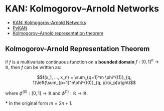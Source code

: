 # KAN: Kolmogorov–Arnold Networks

- [KAN: Kolmogorov-Arnold Networks](https://arxiv.org/abs/2404.19756)
- [PyKAN](https://kindxiaoming.github.io/pykan/)
- [Kolmogorov–Arnold representation theorem](https://en.wikipedia.org/wiki/Kolmogorov–Arnold_representation_theorem)


## Kolmogorov-Arnold Representation Theorem

if $f$ is a multivariate continuous function on a __bounded domain__ $f: [0, 1]^n \rightarrow \mathbb{R}$, then $f$ can be written as:

$$f(x_1, ..., x_n) = \sum_{q=1}^m \phi^{(1)}_{q, 1}\left(\sum_{p=1}^n\phi^{(0)}_{q, p}(x_p)\right)$$

where $\phi^{(0)}: [0, 1]\rightarrow\mathbb{R}$ and $\phi^{(1)}: \mathbb{R}\rightarrow\mathbb{R}$.

__*__ In the original form $m=2n+1$.


